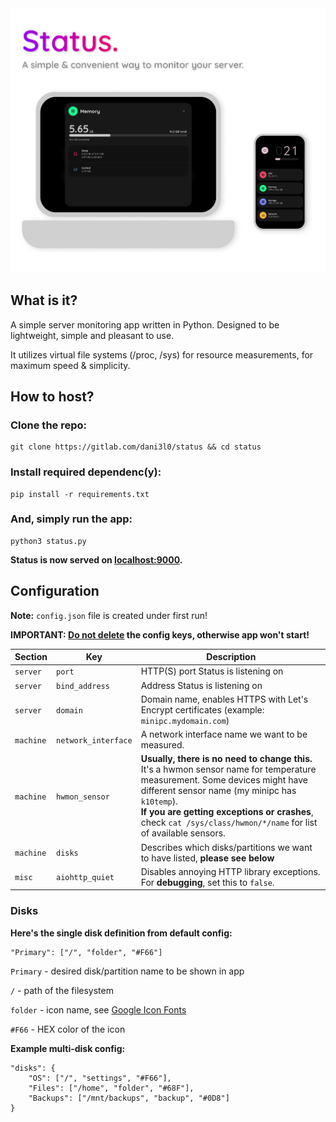 <img src="screenshots/status.png" alt="Status" width="600"/>

## What is it?

A simple server monitoring app written in Python.
Designed to be lightweight, simple and pleasant to use.

It utilizes virtual file systems (/proc, /sys) for resource measurements, for maximum speed & simplicity.


## How to host?

### Clone the repo:

```
git clone https://gitlab.com/dani3l0/status && cd status
```

### Install required dependenc(y):

```
pip install -r requirements.txt
```

### And, simply run the app:

```
python3 status.py
```

**Status is now served on [localhost:9000](localhost:9000).**


## Configuration

**Note:** `config.json` file is created under first run!

**IMPORTANT: <u>Do not delete</u> the config keys, otherwise app won't start!**

| Section   | Key                 | Description                                                                                                                                                                                                                                                                                      |
|-----------|---------------------|--------------------------------------------------------------------------------------------------------------------------------------------------------------------------------------------------------------------------------------------------------------------------------------------------|
| `server`  | `port`              | HTTP(S) port Status is listening on                                                                                                                                                                                                                                                              |
| `server`  | `bind_address`      | Address Status is listening on                                                                                                                                                                                                                                                                   |
| `server`  | `domain`            | Domain name, enables HTTPS with Let's Encrypt certificates (example: `minipc.mydomain.com`)                                                                                                                                                                                                      |
| `machine` | `network_interface` | A network interface name we want to be measured.                                                                                                                                                                                                                                                 |
| `machine` | `hwmon_sensor`      | **Usually, there is no need to change this.** It's a hwmon sensor name for temperature measurement. Some devices might have different sensor name (my minipc has `k10temp`).<br>**If you are getting exceptions or crashes**, check `cat /sys/class/hwmon/*/name` for list of available sensors. |
| `machine` | `disks`             | Describes which disks/partitions we want to have listed, **please see below**                                                                                                                                                                                                                    |
| `misc`    | `aiohttp_quiet`     | Disables annoying HTTP library exceptions. For **debugging**, set this to `false`.                                                                                                                                                                                                               |


### Disks

**Here's the single disk definition from default config:**

```
"Primary": ["/", "folder", "#F66"]
```

`Primary` - desired disk/partition name to be shown in app

`/` - path of the filesystem

`folder` - icon name, see [Google Icon Fonts](https://fonts.google.com/icons)

`#F66` - HEX color of the icon


**Example multi-disk config:**

```
"disks": {
    "OS": ["/", "settings", "#F66"],
    "Files": ["/home", "folder", "#68F"],
    "Backups": ["/mnt/backups", "backup", "#0D8"]
}
```

